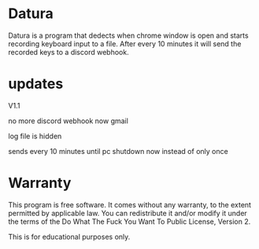 # Datura
Datura is a program that dedects when chrome window is open and starts recording keyboard input to a file. After every 10 minutes
it will send the recorded keys to a discord webhook.

# updates
V1.1

no more discord webhook now gmail

log file is hidden

sends every 10 minutes until pc shutdown now instead of only once 

# Warranty 
This program is free software. It comes without any warranty, to the extent permitted by applicable law. You can redistribute it and/or modify it under the terms of the Do What The Fuck You Want To Public License, Version 2.

This is for educational purposes only.
